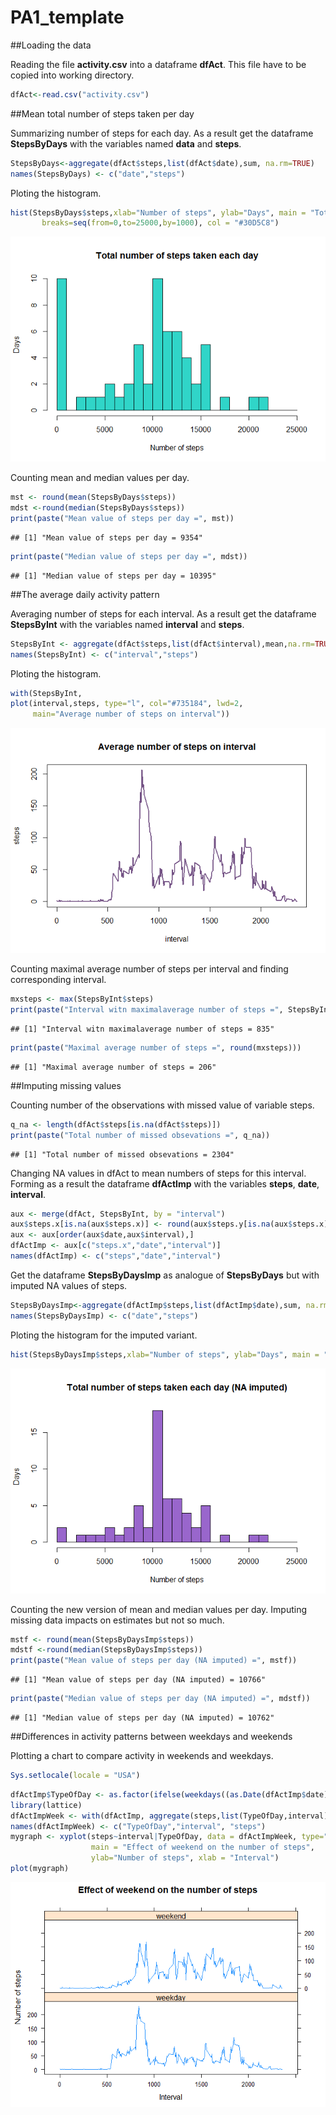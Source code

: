 # PA1_template

##Loading the data

Reading the file **activity.csv** into a dataframe **dfAct**. This file have to be copied into working directory.


```r
dfAct<-read.csv("activity.csv")
```

##Mean total number of steps taken per day

Summarizing number of steps for each day. As a result get the dataframe **StepsByDays** with the variables named **data** and **steps**.


```r
StepsByDays<-aggregate(dfAct$steps,list(dfAct$date),sum, na.rm=TRUE)
names(StepsByDays) <- c("date","steps")
```

Ploting the histogram.


```r
hist(StepsByDays$steps,xlab="Number of steps", ylab="Days", main = "Total number of steps taken each day", 
       breaks=seq(from=0,to=25000,by=1000), col = "#30D5C8")
```

![](PA1_template_files/figure-html/unnamed-chunk-3-1.png)

Counting mean and median values per day.


```r
mst <- round(mean(StepsByDays$steps))
mdst <-round(median(StepsByDays$steps))
print(paste("Mean value of steps per day =", mst))
```

```
## [1] "Mean value of steps per day = 9354"
```

```r
print(paste("Median value of steps per day =", mdst))
```

```
## [1] "Median value of steps per day = 10395"
```

##The average daily activity pattern

Averaging number of steps for each interval. As a result get the dataframe **StepsByInt** with the variables named **interval** and **steps**.


```r
StepsByInt <- aggregate(dfAct$steps,list(dfAct$interval),mean,na.rm=TRUE)
names(StepsByInt) <- c("interval","steps")
```

Ploting the histogram.


```r
with(StepsByInt, 
plot(interval,steps, type="l", col="#735184", lwd=2,
     main="Average number of steps on interval"))
```

![](PA1_template_files/figure-html/unnamed-chunk-6-1.png)

Counting maximal average number of steps per interval and finding corresponding interval.


```r
mxsteps <- max(StepsByInt$steps)
print(paste("Interval witn maximalaverage number of steps =", StepsByInt[StepsByInt$steps==mxsteps,1]))    
```

```
## [1] "Interval witn maximalaverage number of steps = 835"
```

```r
print(paste("Maximal average number of steps =", round(mxsteps)))
```

```
## [1] "Maximal average number of steps = 206"
```

##Imputing missing values

Counting number of the observations with missed value of variable steps.


```r
q_na <- length(dfAct$steps[is.na(dfAct$steps)])
print(paste("Total number of missed obsevations =", q_na))
```

```
## [1] "Total number of missed obsevations = 2304"
```


Changing NA values in dfAct to mean numbers of steps for this interval. Forming as a result the dataframe **dfActImp** with the variables **steps**, **date**, **interval**.


```r
aux <- merge(dfAct, StepsByInt, by = "interval")
aux$steps.x[is.na(aux$steps.x)] <- round(aux$steps.y[is.na(aux$steps.x)])
aux <- aux[order(aux$date,aux$interval),]
dfActImp <- aux[c("steps.x","date","interval")]
names(dfActImp) <- c("steps","date","interval")
```

Get the dataframe **StepsByDaysImp** as analogue of **StepsByDays** but with imputed NA values of steps.


```r
StepsByDaysImp<-aggregate(dfActImp$steps,list(dfActImp$date),sum, na.rm=TRUE)
names(StepsByDaysImp) <- c("date","steps")
```

Ploting the histogram for the imputed variant.


```r
hist(StepsByDaysImp$steps,xlab="Number of steps", ylab="Days", main = "Total number of steps taken each day (NA imputed)", breaks=seq(from=0,to=25000,by=1000), col = "#9966CC")
```

![](PA1_template_files/figure-html/unnamed-chunk-11-1.png)

Counting the new version of mean and median values per day. Imputing missing data impacts on estimates but not so much.


```r
mstf <- round(mean(StepsByDaysImp$steps))
mdstf <-round(median(StepsByDaysImp$steps))
print(paste("Mean value of steps per day (NA imputed) =", mstf))
```

```
## [1] "Mean value of steps per day (NA imputed) = 10766"
```

```r
print(paste("Median value of steps per day (NA imputed) =", mdstf))
```

```
## [1] "Median value of steps per day (NA imputed) = 10762"
```

##Differences in activity patterns between weekdays and weekends

Plotting a chart to compare activity in weekends and weekdays.


```r
Sys.setlocale(locale = "USA")
```

```r
dfActImp$TypeOfDay <- as.factor(ifelse(weekdays((as.Date(dfActImp$date)))%in%c("Saturday","Sunday"),"weekend","weekday"))
library(lattice)
dfActImpWeek <- with(dfActImp, aggregate(steps,list(TypeOfDay,interval),mean))
names(dfActImpWeek) <- c("TypeOfDay","interval", "steps") 
mygraph <- xyplot(steps~interval|TypeOfDay, data = dfActImpWeek, type="l", layout=c(1,2),
                  main = "Effect of weekend on the number of steps",
                  ylab="Number of steps", xlab = "Interval")
plot(mygraph)
```

![](PA1_template_files/figure-html/unnamed-chunk-14-1.png)

